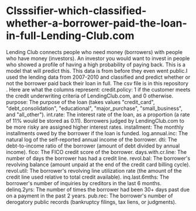 # Clsssifier-which-classified-whether-a-borrower-paid-the-loan-in-full-Lending-Club.com
 Lending Club connects people who need money (borrowers) with people who have money (investors). An investor you would want to invest in people who showed a profile of having a high probability of paying  back. This is a  model that will  predict this.  This data is from before they even went public.I used the lending data from 2007-2010 and  classified and predict whether or not the borrower paid back their loan in full. The csv file is in this repository . Here are what the columns represent: credit.policy: 1 if the customer meets the credit underwriting criteria of LendingClub.com, and 0 otherwise. purpose: The purpose of the loan (takes values "credit_card", "debt_consolidation", "educational", "major_purchase", "small_business", and "all_other"). int.rate: The interest rate of the loan, as a proportion (a rate of 11% would be stored as 0.11). Borrowers judged by LendingClub.com to be more risky are assigned higher interest rates. installment: The monthly installments owed by the borrower if the loan is funded. log.annual.inc: The natural log of the self-reported annual income of the borrower. dti: The debt-to-income ratio of the borrower (amount of debt divided by annual income). fico: The FICO credit score of the borrower. days.with.cr.line: The number of days the borrower has had a credit line. revol.bal: The borrower's revolving balance (amount unpaid at the end of the credit card billing cycle). revol.util: The borrower's revolving line utilization rate (the amount of the credit line used relative to total credit available). inq.last.6mths: The borrower's number of inquiries by creditors in the last 6 months. delinq.2yrs: The number of times the borrower had been 30+ days past due on a payment in the past 2 years. pub.rec: The borrower's number of derogatory public records (bankruptcy filings, tax liens, or judgments).
